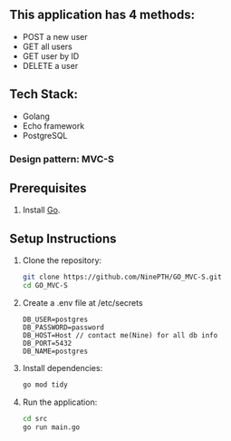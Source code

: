 ## This application has 4 methods:
- POST a new user
- GET all users
- GET user by ID
- DELETE a user 

## Tech Stack:
- Golang
- Echo framework
- PostgreSQL

### Design pattern: MVC-S


## Prerequisites
1. Install [Go](https://go.dev/).

## Setup Instructions
1. Clone the repository:
   ```bash
   git clone https://github.com/NinePTH/GO_MVC-S.git
   cd GO_MVC-S
2. Create a .env file at /etc/secrets
   ```env
   DB_USER=postgres
   DB_PASSWORD=password
   DB_HOST=Host // contact me(Nine) for all db info
   DB_PORT=5432
   DB_NAME=postgres
3. Install dependencies:
   ```bash
   go mod tidy
4. Run the application:
   ```bash
   cd src
   go run main.go
